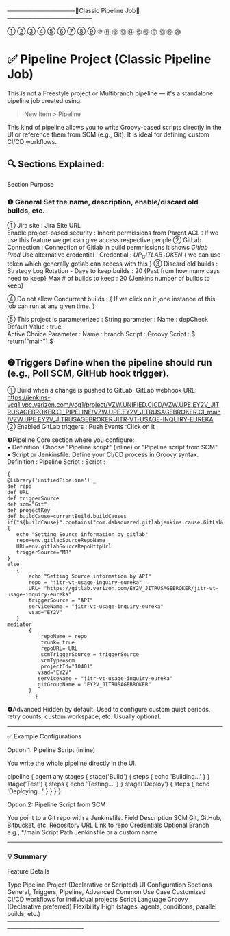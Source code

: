 
────────────────📁Classic Pipeline Job📁────────────────────

① ② ③ ④ ⑤ ⑥ ⑦ ⑧ ⑨ ⑩ ⑪ ⑫ ⑬ ⑭ ⑮ ⑯ ⑰ ⑱ ⑲ ⑳

# ✅ Pipeline Project (Classic Pipeline Job)

This is not a Freestyle project or Multibranch pipeline — it's a standalone pipeline job created using:

> New Item > Pipeline

This kind of pipeline allows you to write Groovy-based scripts directly in the UI or reference them from SCM (e.g., Git). It is ideal for defining custom CI/CD workflows.

## 🔍 Sections Explained:

Section Purpose

### ❶ General Set the name, description, enable/discard old builds, etc.
① Jira site : Jira Site URL  
   Enable project-based security : Inherit permissions from Parent ACL : If we use this feature we get can give access respective people 
② GitLab Connection : Connection of Gitlab in build permnissions it shows $Gitlab-Prod$
   Use alternative credential : 
   Credential : $UP_GITLAB_TOKEN$ { we can use token which generally gotlab can access with this }
③ Discard old builds : Strategy 
 Log Rotation -
 Days to keep builds : $20$ {Past from how many days need to keep} 
 Max # of builds to keep : $20$ {Jenkins number of builds to keep}
 
④ Do not allow Concurrent builds : { If we click on it ,one instance of this job can run at any given time. }
 
⑤ This project is parameterized :
   String parameter : 
   Name : depCheck 
   Default Value :  true   
   Active Choice Parameter : 
   Name : branch
   Script : 
   Groovy Script : $ return["main"] $
   
  
 
## ❷Triggers Define when the pipeline should run (e.g., Poll SCM, GitHub hook trigger).
① Build when a change is pushed to GitLab. GitLab webhook URL:
  https://jenkins-vcg1.vpc.verizon.com/vcg1/project/VZW.UNIFIED.CICD/VZW.UPE.EY2V_JITRUSAGEBROKER.CI_PIPELINE/VZW.UPE.EY2V_JITRUSAGEBROKER.CI_main/VZW.UPE.EY2V_JITRUSAGEBROKER.JITR-VT-USAGE-INQUIRY-EUREKA
② Enabled GitLab triggers :
  Push Events :Click on it 
  

❸Pipeline Core section where you configure: <br>• Definition: Choose "Pipeline script" (inline) or "Pipeline script from SCM"<br>• Script or Jenkinsfile: Define your CI/CD process in Groovy syntax.
Definition : 
Pipeline Script :
 Script :
 ```
 {
 @Library('unifiedPipeline') _
def repo
def URL
def triggerSource
def scm="Git"
def projectKey
def buildCause=currentBuild.buildCauses
if("${buildCause}".contains("com.dabsquared.gitlabjenkins.cause.GitLabWebHookCause"))
{
    echo "Setting Source information by gitlab"
    repo=env.gitlabSourceRepoName 
    URL=env.gitlabSourceRepoHttpUrl 
    triggerSource="MR"
} 
else
    { 
        echo "Setting Source information by API" 
        repo = "jitr-vt-usage-inquiry-eureka" 
        URL= "https://gitlab.verizon.com/EY2V_JITRUSAGEBROKER/jitr-vt-usage-inquiry-eureka" 
        triggerSource = "API" 
        serviceName = "jitr-vt-usage-inquiry-eureka"
        vsad="EY2V" 
    } 
mediator 
        { 
            repoName = repo 
            trunk= true 
            repoURL= URL 
            scmTriggerSource = triggerSource 
            scmType=scm 
            projectId="10401" 
           vsad="EY2V" 
           serviceName = "jitr-vt-usage-inquiry-eureka"
           gitGroupName = "EY2V_JITRUSAGEBROKER"
        }
          }
```
❹Advanced Hidden by default. Used to configure custom quiet periods, retry counts, custom workspace, etc. Usually optional.


---

✅ Example Configurations

Option 1: Pipeline Script (inline)

You write the whole pipeline directly in the UI.


pipeline {
 agent any
 stages {
 stage('Build') {
 steps {
 echo 'Building...'
 }
 }
 stage('Test') {
 steps {
 echo 'Testing...'
 }
 }
 stage('Deploy') {
 steps {
 echo 'Deploying...'
 }
 }
 }
}

Option 2: Pipeline Script from SCM

You point to a Git repo with a Jenkinsfile.
Field Description
SCM Git, GitHub, Bitbucket, etc.
Repository URL Link to repo
Credentials Optional
Branch e.g., */main
Script Path Jenkinsfile or a custom name

---

### 💡 Summary

Feature Details

Type Pipeline Project (Declarative or Scripted)
UI Configuration Sections General, Triggers, Pipeline, Advanced
Common Use Case Customized CI/CD workflows for individual projects
Script Language Groovy (Declarative preferred)
Flexibility High (stages, agents, conditions, parallel builds, etc.)
────────────────────────────────────────────────────────────────────
